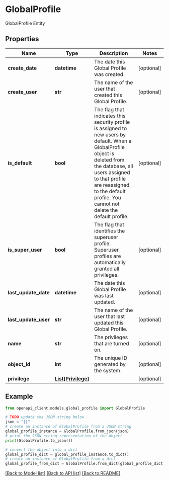 # GlobalProfile

GlobalProfile Entity

## Properties

Name | Type | Description | Notes
------------ | ------------- | ------------- | -------------
**create_date** | **datetime** | The date this Global Profile was created. | [optional] 
**create_user** | **str** | The name of the user that created this Global Profile. | [optional] 
**is_default** | **bool** | The flag that indicates this security profile is assigned to new users by default. When a GlobalProfile object is deleted from the database, all users assigned to that profile are reassigned to the default profile. You cannot not delete the default profile. | [optional] 
**is_super_user** | **bool** | The flag that identifies the superuser profile. Superuser profiles are automatically granted all privileges. | [optional] 
**last_update_date** | **datetime** | The date this Global Profile was last updated. | [optional] 
**last_update_user** | **str** | The name of the user that last updated this Global Profile. | [optional] 
**name** | **str** | The privileges that are turned on. | [optional] 
**object_id** | **int** | The unique ID generated by the system. | [optional] 
**privilege** | [**List[Privilege]**](Privilege.md) |  | [optional] 

## Example

```python
from openapi_client.models.global_profile import GlobalProfile

# TODO update the JSON string below
json = "{}"
# create an instance of GlobalProfile from a JSON string
global_profile_instance = GlobalProfile.from_json(json)
# print the JSON string representation of the object
print(GlobalProfile.to_json())

# convert the object into a dict
global_profile_dict = global_profile_instance.to_dict()
# create an instance of GlobalProfile from a dict
global_profile_from_dict = GlobalProfile.from_dict(global_profile_dict)
```
[[Back to Model list]](../README.md#documentation-for-models) [[Back to API list]](../README.md#documentation-for-api-endpoints) [[Back to README]](../README.md)


